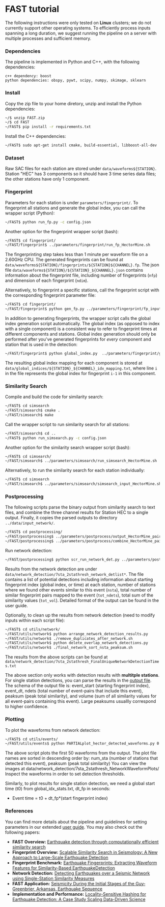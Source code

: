# FAST tutorial

The following instructions were only tested on **Linux** clusters; we do not currently support other operating systems. To efficiently process inputs spanning a long duration, we suggest running the pipeline on a server with multiple processes and sufficient memory. 

### Dependencies
The pipeline is implemented in Python and C++, with the following dependencies:
```
c++ dependency: boost
python dependencies: obspy, pywt, scipy, numpy, skimage, sklearn
```

### Install
Copy the zip file to your home diretory, unzip and install the Python dependencies:
```sh
~/$ unzip FAST.zip
~/$ cd FAST
~/FAST$ pip install -r requirements.txt
```
Install the C++ dependencies:
```sh
~/FAST$ sudo apt-get install cmake, build-essential, libboost-all-dev 
```

### Dataset

Raw SAC files for each station are stored under  ```data/waveforms${STATION}```. Station "HEC" has 3 components so it should have 3 time series data files; the other stations have only 1 component.



### Fingerprint
Parameters for each station is under ```parameters/fingerprint/```. To fingerprint all stations and generate the global index, you can call the wrapper script (Python):
```sh
~/FAST$ python run_fp.py -c config.json
```
Another option for the fingerprint wrapper script (bash):
```sh
~/FAST$ cd fingerprint/
~/FAST/fingerprint$ ../parameters/fingerprint/run_fp_HectorMine.sh
```
The fingerprinting step takes less than 1 minute per waveform file on a 2.60GHz CPU. The generated fingerprints can be found at ```data/waveforms${STATION}/fingerprints/${STATION}${CHANNEL}.fp```. The json file ```data/waveforms${STATION}/${STATION}_${CHANNEL}.json``` contains information about the fingerprint file, including number of fingerprints (`nfp`) and dimension of each fingerprint (`ndim`).

Alternatively, to fingerprint a specific stations, call the fingerprint script with the corresponding fingerprint parameter file:
```sh
~/FAST$ cd fingerprint/
~/FAST/fingerprint$ python gen_fp.py ../parameters/fingerprint/fp_input_CI_CDY_EHZ.json
```

In addition to generating fingerprints, the wrapper script calls the global index generation script automatically. The global index (as opposed to index with a single component) is a consistent way to refer to fingerprint times at different components and stations. Global index generation should only be performed after you've generated fingerprints for *every* component and station that is used in the detection: 
```sh
~/FAST/fingerprint$ python global_index.py  ../parameters/fingerprint/global_indices.json
```
The resulting global index mapping for each component is stored at ```data/global_indices/${STATION}_${CHANNEL}_idx_mapping.txt```, where line `i` in the file represents the global index for fingerprint `i-1` in this component.

### Similarity Search
Compile and build the code for similarity search:
```sh
~/FAST$ cd simsearch
~/FAST/simsearch$ cmake .
~/FAST/simsearch$ make
```

Call the wrapper script to run similarity search for all stations:
```sh
~/FAST/simsearch$ cd ..
~/FAST$ python run_simsearch.py -c config.json
```
Another option for the similarity search wrapper script (bash):
```sh
~/FAST$ cd simsearch/
~/FAST/simsearch$ ../parameters/simsearch/run_simsearch_HectorMine.sh
```
Alternatively, to run the similarity search for each station individually:
```sh
~/FAST$ cd simsearch
~/FAST/simsearch$ ../parameters/simsearch/simsearch_input_HectorMine.sh CDY EHZ
```

### Postprocessing
The following scripts parse the binary output from similarity search to text files, and combine the three channel results for Station HEC to a single output. Finally, it copies the parsed outputs to directory ```../data/input_network/```.
```sh
~/FAST$ cd postprocessing/
~/FAST/postprocessing$ ../parameters/postprocess/output_HectorMine_pairs.sh
~/FAST/postprocessing$ ../parameters/postprocess/combine_HectorMine_pairs.sh
```

Run network detection:
```sh
~/FAST/postprocessing$ python scr_run_network_det.py ../parameters/postprocess/7sta_2stathresh_network_params.json
```
Results from the network detection are under ```data/network_detection/7sta_2stathresh_network_detlist*```. The file contains a list of potential detections including information about starting fingerprint index (global index, or time) at each station, number of stations where we found other events similar to this event (`nsta`), total number of similar fingerprint pairs mapped to the event (`tot_ndets`), total sum of the similarity values (`tot_vol`). Detailed format of the output can be found in the user guide. 

Optionally, to clean up the results from network detection (need to modify inputs within each script file):
```sh
~/FAST$ cd utils/network/
~/FAST/utils/network$ python arrange_network_detection_results.py
~/FAST/utils/network$ ./remove_duplicates_after_network.sh
~/FAST/utils/network$ python delete_overlap_network_detections.py
~/FAST/utils/network$ ./final_network_sort_nsta_peaksum.sh
```
The results from the above scripts can be found at ```data/network_detection/7sta_2stathresh_FinalUniqueNetworkDetectionTimes.txt```

The above section only works with detection results with **multitple stations**. For single station detections, you can parse the results in the [output file](https://github.com/stanford-futuredata/FAST/blob/master/postprocessing/scr_run_network_det.py#L240). The schema of the output file is: event_start (starting fingerprint index), event_dt,  ndets (total number of event-pairs that include this event), peaksum (peak total similarity), and volume (sum of all similarity values for all event-pairs containing this event). Large peaksums usuallly correspond to higher confidence. 

### Plotting
To plot the waveforms from network detection:
```sh
~/FAST$ cd utils/events/ 
~/FAST/utils/events$ python PARTIALplot_hector_detected_waveforms.py 0 50
```
The above script plots the first 50 waveforms from the output.
The plot file names are sorted in descending order by: num_sta (number of stations that detected this event), peaksum (peak total similarity) 
You can view the images at data/network_detection/7sta_2stathresh_NetworkWaveformPlots/
Inspect the waveforms in order to set detection thresholds.

Similarly, to plot results for single station detection, we need a global start time (t0) from global_idx_stats.txt, dt_fp in seconds:
- Event time = t0 + dt_fp*(start fingerprint index)


### References
You can find more details about the pipeline and guidelines for setting parameters in our extended [user guide](https://github.com/stanford-futuredata/quake/blob/master/FAST_userguide_v0.pdf). You may also check out the following papers:
+ **FAST Overview:** [Earthquake detection through computationally efficient similarity search](http://advances.sciencemag.org/content/1/11/e1501057)
+ **Fingerprint Overview:** [Scalable Similarity Search in Seismology: A New Approach to Large-Scale Earthquake Detection](https://link.springer.com/chapter/10.1007/978-3-319-46759-7_23)
+ **Fingerprint Benchmark:** [Earthquake Fingerprints: Extracting Waveform Features for Similarity-Based EarthquakeDetection](https://rdcu.be/8PqQ)
+ **Network Detection:** [Detecting Earthquakes over a Seismic Network using Single-Station Similarity Measures](https://doi.org/10.1093/gji/ggy100)
+ **FAST Application:** [Seismicity During the Initial Stages of the Guy‐Greenbrier, Arkansas, Earthquake Sequence](https://doi.org/10.1002/2017JB014946)
+ **Implementation and Performance:** [Locality-Sensitive Hashing for Earthquake Detection: A Case Study Scaling Data-Driven Science](http://www.vldb.org/pvldb/vol11/p1674-rong.pdf)
